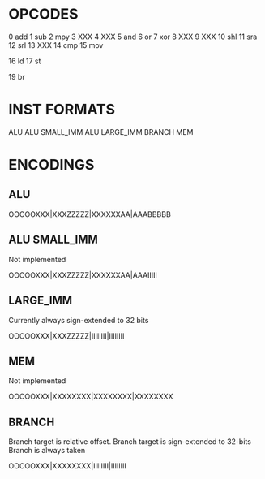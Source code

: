 OPCODES
=======

0  add
1  sub
2  mpy
3  XXX
4  XXX
5  and
6  or
7  xor
8  XXX
9  XXX
10 shl
11 sra
12 srl
13 XXX
14 cmp
15 mov

16 ld
17 st

19 br

INST FORMATS
============

ALU
ALU SMALL_IMM
ALU LARGE_IMM
BRANCH
MEM

ENCODINGS
=========

ALU
---

OOOOOXXX|XXXZZZZZ|XXXXXXAA|AAABBBBB

ALU SMALL_IMM
-------------

Not implemented

OOOOOXXX|XXXZZZZZ|XXXXXXAA|AAAIIIII

LARGE_IMM
---------

Currently always sign-extended to 32 bits

OOOOOXXX|XXXZZZZZ|IIIIIIII|IIIIIIII

MEM
---

Not implemented

OOOOOXXX|XXXXXXXX|XXXXXXXX|XXXXXXXX

BRANCH
------

Branch target is relative offset.
Branch target is sign-extended to 32-bits
Branch is always taken

OOOOOXXX|XXXXXXXX|IIIIIIII|IIIIIIII
